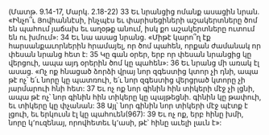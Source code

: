 (Մատթ. 9.14-17, Մարկ. 2.18-22)
33 Եւ նրանցից ոմանք ասացին նրան. «Ինչո՞ւ Յովհաննէսի, ինչպէս եւ փարիսեցիների աշակերտները ծոմ են պահում յաճախ եւ աղօթք անում, իսկ քո աշակերտները ուտում են ու խմում»: 34 Եւ նա ասաց նրանց. «Միթէ կարո՞ղ էք հարսանքաւորներին հրամայել, որ ծոմ պահեն, որքան ժամանակ որ փեսան նրանց հետ է: 35 Կը գան օրեր, երբ որ փեսան նրանցից կը վերցուի, ապա այդ օրերին ծոմ կը պահեն»: 36 Եւ նրանց մի առակ էլ ասաց. «Ոչ ոք հնացած ձորձի վրայ նոր զգեստից կտոր չի դնի, ապա թէ ոչ՝ ե՛ւ նորը կը պատռուի, ե՛ւ նոր զգեստից վերցրած կտորը չի յարմարուի հնի հետ: 37 Եւ ոչ ոք նոր գինին հին տիկերի մէջ չի լցնի, ապա թէ ոչ՝ նոր գինին հին տիկերը կը պայթեցնի. գինին կը թափուի, եւ տիկերը կը փչանան: 38 Այլ՝ նոր գինին նոր տիկերի մէջ պէտք է լցուի, եւ երկուսն էլ կը պահուեն(967): 39 Եւ ոչ ոք, երբ հինը խմի, նորը կ՚ուզենայ, որովհետեւ կ՚ասի, թէ՝ հինը աւելի լաւն է»:
